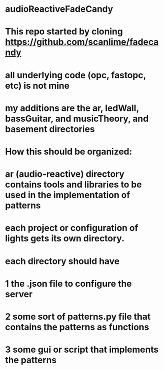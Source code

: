 # audioReactiveFadeCandy
# This repo started by cloning https://github.com/scanlime/fadecandy
# all underlying code (opc, fastopc, etc) is not mine
# my additions are the ar, ledWall, bassGuitar, and musicTheory, and basement directories

# How this should be organized:
# ar (audio-reactive) directory contains tools and libraries to be used in the implementation of patterns

# each project or configuration of lights gets its own directory.
# each directory should have
# 1 the .json file to configure the server
# 2 some sort of patterns.py file that contains the patterns as functions
# 3 some gui or script that implements the patterns
